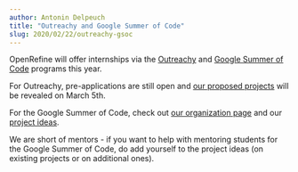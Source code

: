 ```yaml
---
author: Antonin Delpeuch
title: "Outreachy and Google Summer of Code"
slug: 2020/02/22/outreachy-gsoc
---
```


OpenRefine will offer internships via the [Outreachy](https://www.outreachy.org/) and [Google Summer of Code](https://summerofcode.withgoogle.com/) programs this year.
<!--truncate-->
For Outreachy, pre-applications are still open and [our proposed projects](https://www.outreachy.org/apply/project-selection/#openrefine) will be revealed on March 5th.

For the Google Summer of Code, check out [our organization page](https://summerofcode.withgoogle.com/organizations/5904592325312512/) and our [project ideas](https://github.com/OpenRefine/OpenRefine/wiki/GSoC-2020%C2%A0Ideas).

We are short of mentors - if you want to help with mentoring students for the Google Summer of Code, do add yourself to the project ideas (on existing projects or on additional ones).

